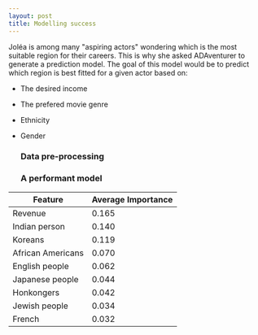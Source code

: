 ```yaml
---
layout: post
title: Modelling success
---
```


Joléa is among many "aspiring actors" wondering which is the most suitable region for their careers. This is why she asked ADAventurer to generate a prediction model. The goal of this model would be to predict which region is best fitted for a given actor based on:
- The desired income
- The prefered movie genre
- Ethnicity
- Gender

  ### Data pre-processing

  ### A performant model

<table>
  <thead>
    <tr>
      <th>Feature</th>
      <th>Average Importance</th>
    </tr>
  </thead>
  <tbody>
    <tr>
      <td>Revenue</td>
      <td>0.165</td>
    </tr>
    <tr>
      <td>Indian person</td>
      <td>0.140</td>
    </tr>
    <tr>
      <td>Koreans</td>
      <td>0.119</td>
    </tr>
    <tr>
      <td>African Americans</td>
      <td>0.070</td>
    </tr>
    <tr>
      <td>English people</td>
      <td>0.062</td>
    </tr>
    <tr>
      <td>Japanese people</td>
      <td>0.044</td>
    </tr>
    <tr>
      <td>Honkongers</td>
      <td>0.042</td>
    </tr>
    <tr>
      <td>Jewish people</td>
      <td>0.034</td>
    </tr>
    <tr>
      <td>French</td>
      <td>0.032</td>
    </tr>
  </tbody>
</table>

